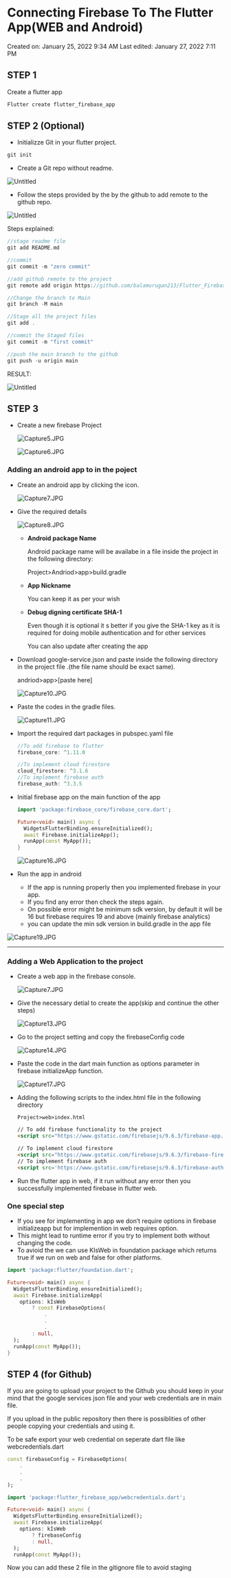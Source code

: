 # Connecting Firebase To The Flutter App(WEB and Android)

Created on: January 25, 2022 9:34 AM
Last edited: January 27, 2022 7:11 PM

## STEP 1

Create a flutter app

```dart
Flutter create flutter_firebase_app
```

## STEP 2 (Optional)

- Initializze Git in your flutter project.

```dart
git init
```

- Create a Git repo without readme.

![Untitled](/images/Untitled.png)

- Follow the steps provided by the by the github to add remote to the github repo.

 

![Untitled](/images/Untitled1.png)

Steps explained:

```dart
//stage readme file
git add README.md

//commit
git commit -m "zero commit"

//add github remote to the project
git remote add origin https://github.com/balamurugan213/Flutter_Firebase_Connection.git

//Change the branch to Main
git branch -M main

//Stage all the project files
git add .

//commit the Staged files
git commit -m "first commit"

//push the main branch to the github
git push -u origin main

```

RESULT:

![Untitled](/images/Untitled2.png)

## STEP 3

- Create a new firebase Project
    
    ![Capture5.JPG](/images/Capture5.JPG)
    
    ![Capture6.JPG](/images/Capture6.JPG)
    

### Adding an android app to in the poject

- Create an android app by clicking the icon.
    
    ![Capture7.JPG](/images/Capture7.JPG)
    
- Give the required details
    
    ![Capture8.JPG](/images/Capture8.JPG)
    
    - **Android package Name**
        
        Android package name will be availabe in a file inside the project in the following directory:
        
        Project>Andriod>app>build.gradle
        
    - **App Nickname**
        
        You can keep it  as per your wish
        
    - **Debug digning certificate SHA-1**
        
        Even though it is optional it s better if you give the SHA-1 key as it is required for doing mobile authentication and for other services
        
        You can also update after creating the app
        
- Download google-service.json and paste inside the following directory in the project file .(the file name should be exact same).
    
    andriod>app>[paste here]
    
    ![Capture10.JPG](/images/Capture10.JPG)
    
- Paste the codes in the gradle files.
    
    ![Capture11.JPG](/images/Capture11.JPG)

    
- Import the required dart  packages in pubspec.yaml file
    
    ```dart
    //To add firebase to flutter
    firebase_core: ^1.11.0
    
    //To implement cloud firestore
    cloud_firestore: ^3.1.6
    //To implement firebase auth
    firebase_auth: ^3.3.5
    ```
    
- Initial firebase app on the main function of the app
    
    ```dart
    import 'package:firebase_core/firebase_core.dart';
    
    Future<void> main() async {
      WidgetsFlutterBinding.ensureInitialized();
      await Firebase.initializeApp();
      runApp(const MyApp());
    }
    ```
    
    ![Capture16.JPG](/images/Capture16.JPG)
    
- Run the app in android
    - If the app is running properly then you implemented firebase in your app.
    - If you find any error then check the steps again.
    - On possible error might be minimum sdk version, by default it will be 16 but firebase requires 19 and above (mainly firebase analytics)
    - you can update the min sdk version in build.gradle in the app file

![Capture19.JPG](/images/Capture19.JPG)

---

### Adding a Web Application to the project

- Create a web app in the firebase console.
    
    ![Capture7.JPG](/images/Capture7.JPG)
    
- Give the necessary detial to create the app(skip and continue the other steps)
    
    ![Capture13.JPG](/images/Capture13.JPG)
    
- Go to the project setting and copy the firebaseConfig code
    
    ![Capture14.JPG](/images/Capture14.JPG)
    
- Paste the code in the dart main function as options parameter in firebase initializeApp function.
    
    ![Capture17.JPG](/images/Capture17.JPG)
    
- Adding the following scripts to the index.html file in the following directory
    
    `Project>web>index.html`
    
    ```html
    // To add firebase functionality to the project
    <script src="https://www.gstatic.com/firebasejs/9.6.3/firebase-app.js"></script>
    
    // To implement cloud firestore
    <script src="https://www.gstatic.com/firebasejs/9.6.3/firebase-firestore.js"></script>
    // To implement firebase auth
    <script src='https://www.gstatic.com/firebasejs/9.6.3/firebase-auth.js'></script>
    ```
    
- Run the flutter app in web, if it run without any error then you successfully implemented firebase in flutter web.

### One special step

- If you see for implementing in app we don’t require options in firebase initializeapp but for implemention in web requires option.
- This might lead to runtime error if you try to implement both without changing the code.
- To avioid the we can use KIsWeb in foundation package which returns true if we run on web and false for other platforms.

```dart
import 'package:flutter/foundation.dart';

Future<void> main() async {
  WidgetsFlutterBinding.ensureInitialized();
  await Firebase.initializeApp(
    options: kIsWeb
        ? const FirebaseOptions(
            .
            .
            .
        : null,
  );
  runApp(const MyApp());
}
```

## STEP 4 (for Github)

If you are going to upload your project to the Github you should keep in your mind that the google services json file and your web credentials are in main file.

If you upload in the public repository then there is possiblities of other people copying your credentials and using it.

To be safe export your web credential on seperate dart file like webcredentials.dart

```dart
const firebaseConfig = FirebaseOptions(
    .
    .
    .
);
```

```dart
import 'package:flutter_firebase_app/webcredentials.dart';

Future<void> main() async {
  WidgetsFlutterBinding.ensureInitialized();
  await Firebase.initializeApp(
    options: kIsWeb
        ? firebaseConfig
        : null,
  );
  runApp(const MyApp());
```

Now you can add these 2 file in the gitignore file to avoid staging
